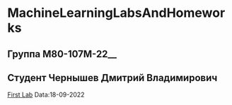 # MachineLearningLabsAndHomeworks
## Группа М80-107М-22__ 
## Студент Чернышев Дмитрий Владимирович
[First Lab](https://github.com/B3aRrrr/M8LabsAndHomeworks/blob/main/ML_FirstLab.ipynb) Data:18-09-2022


